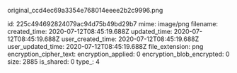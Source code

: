 original_ccd4ec69a3354e768014eeee2b2c9996.png

id: 225c494692824079ac94d75b49bd29b7
mime: image/png
filename: 
created_time: 2020-07-12T08:45:19.688Z
updated_time: 2020-07-12T08:45:19.688Z
user_created_time: 2020-07-12T08:45:19.688Z
user_updated_time: 2020-07-12T08:45:19.688Z
file_extension: png
encryption_cipher_text: 
encryption_applied: 0
encryption_blob_encrypted: 0
size: 2885
is_shared: 0
type_: 4
